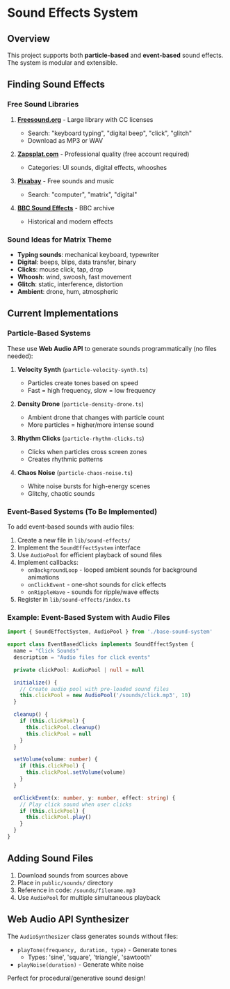 # Sound Effects System

## Overview

This project supports both **particle-based** and **event-based** sound effects. The system is modular and extensible.

## Finding Sound Effects

### Free Sound Libraries

1. **[Freesound.org](https://freesound.org/)** - Large library with CC licenses
   - Search: "keyboard typing", "digital beep", "click", "glitch"
   - Download as MP3 or WAV

2. **[Zapsplat.com](https://zapsplat.com/)** - Professional quality (free account required)
   - Categories: UI sounds, digital effects, whooshes

3. **[Pixabay](https://pixabay.com/sound-effects/)** - Free sounds and music
   - Search: "computer", "matrix", "digital"

4. **[BBC Sound Effects](https://sound-effects.bbcrewind.co.uk/)** - BBC archive
   - Historical and modern effects

### Sound Ideas for Matrix Theme

- **Typing sounds**: mechanical keyboard, typewriter
- **Digital**: beeps, blips, data transfer, binary
- **Clicks**: mouse click, tap, drop
- **Whoosh**: wind, swoosh, fast movement
- **Glitch**: static, interference, distortion
- **Ambient**: drone, hum, atmospheric

## Current Implementations

### Particle-Based Systems

These use **Web Audio API** to generate sounds programmatically (no files needed):

1. **Velocity Synth** (`particle-velocity-synth.ts`)
   - Particles create tones based on speed
   - Fast = high frequency, slow = low frequency

2. **Density Drone** (`particle-density-drone.ts`)
   - Ambient drone that changes with particle count
   - More particles = higher/more intense sound

3. **Rhythm Clicks** (`particle-rhythm-clicks.ts`)
   - Clicks when particles cross screen zones
   - Creates rhythmic patterns

4. **Chaos Noise** (`particle-chaos-noise.ts`)
   - White noise bursts for high-energy scenes
   - Glitchy, chaotic sounds

### Event-Based Systems (To Be Implemented)

To add event-based sounds with audio files:

1. Create a new file in `lib/sound-effects/`
2. Implement the `SoundEffectSystem` interface
3. Use `AudioPool` for efficient playback of sound files
4. Implement callbacks:
   - `onBackgroundLoop` - looped ambient sounds for background animations
   - `onClickEvent` - one-shot sounds for click effects
   - `onRippleWave` - sounds for ripple/wave effects
5. Register in `lib/sound-effects/index.ts`

### Example: Event-Based System with Audio Files

```typescript
import { SoundEffectSystem, AudioPool } from './base-sound-system'

export class EventBasedClicks implements SoundEffectSystem {
  name = "Click Sounds"
  description = "Audio files for click events"

  private clickPool: AudioPool | null = null

  initialize() {
    // Create audio pool with pre-loaded sound files
    this.clickPool = new AudioPool('/sounds/click.mp3', 10)
  }

  cleanup() {
    if (this.clickPool) {
      this.clickPool.cleanup()
      this.clickPool = null
    }
  }

  setVolume(volume: number) {
    if (this.clickPool) {
      this.clickPool.setVolume(volume)
    }
  }

  onClickEvent(x: number, y: number, effect: string) {
    // Play click sound when user clicks
    if (this.clickPool) {
      this.clickPool.play()
    }
  }
}
```

## Adding Sound Files

1. Download sounds from sources above
2. Place in `public/sounds/` directory
3. Reference in code: `/sounds/filename.mp3`
4. Use `AudioPool` for multiple simultaneous playback

## Web Audio API Synthesizer

The `AudioSynthesizer` class generates sounds without files:

- `playTone(frequency, duration, type)` - Generate tones
  - Types: 'sine', 'square', 'triangle', 'sawtooth'
- `playNoise(duration)` - Generate white noise

Perfect for procedural/generative sound design!

